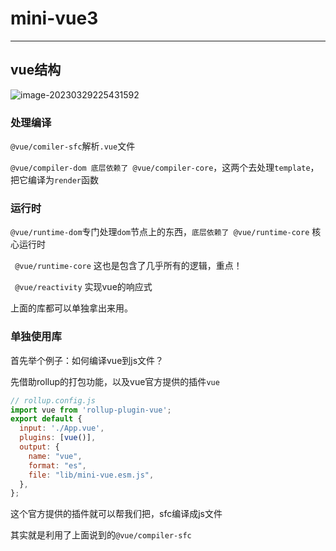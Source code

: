# mini-vue3

<hr/>

## vue结构

![image-20230329225431592](https://forupload.oss-cn-guangzhou.aliyuncs.com/newImg/image-20230329225431592.png)



### 处理编译

`@vue/comiler-sfc`解析`.vue`文件

`@vue/compiler-dom 底层依赖了 @vue/compiler-core`，这两个去处理`template`，把它编译为`render`函数



### 运行时

`@vue/runtime-dom`专门处理`dom`节点上的东西，`底层依赖了 @vue/runtime-core` 核心运行时

` @vue/runtime-core` 这也是包含了几乎所有的逻辑，重点！

` @vue/reactivity` 实现vue的响应式

上面的库都可以单独拿出来用。



### 单独使用库

首先举个例子：如何编译vue到js文件？

先借助rollup的打包功能，以及vue官方提供的插件`vue`

```js
// rollup.config.js
import vue from 'rollup-plugin-vue';
export default {
  input: './App.vue',
  plugins: [vue()],
  output: {
    name: "vue",
    format: "es",
    file: "lib/mini-vue.esm.js",
  },
};
```

这个官方提供的插件就可以帮我们把，sfc编译成js文件

其实就是利用了上面说到的`@vue/compiler-sfc`
